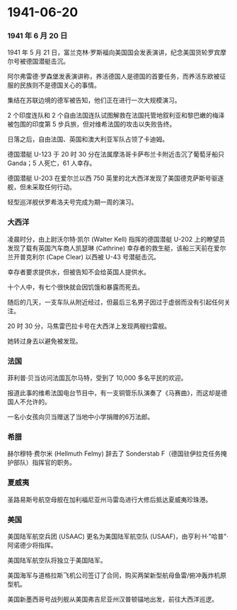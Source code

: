 # 1941-06-20

### 1941 年 6 月 20 日

1941 年 5 月 21
日，富兰克林·罗斯福向美国国会发表演讲，纪念美国货轮罗宾摩尔号被德国潜艇击沉。

阿尔弗雷德·罗森堡发表演讲称，养活德国人是德国的首要任务，而养活东欧被征服的民族则不是德国关心的事情。

集结在苏联边境的德军被告知，他们正在进行一次大规模演习。

2 个印度连队和 2
个自由法国连队试图解救在法国托管地叙利亚和黎巴嫩的梅泽被包围的印度第 5
步兵旅，但对维希法国的攻击以失败告终。

日落之后，自由法国、英国和澳大利亚军队占领了卡迪姆。

德国潜艇 U-123 于 20 时 30 分在法属摩洛哥卡萨布兰卡附近击沉了葡萄牙船只
Ganda；5 人死亡，61 人幸存。

德国潜艇 U-203 在爱尔兰以西 750
英里的北大西洋发现了美国德克萨斯号驱逐舰，但未采取任何行动。

轻型巡洋舰伏罗希洛夫号完成为期一周的演习。

### 大西洋

凌晨时分，由上尉沃尔特·凯尔 (Walter Kell) 指挥的德国潜艇 U-202
上的瞭望员发现了载有英国汽车商人凯瑟琳 (Cathrine)
幸存者的救生艇，该船三天前在爱尔兰开普克利尔 (Cape Clear) 以西被 U-43
号潜艇击沉。

幸存者要求提供水，但被告知不会给英国人提供水。

十个人中，有七个很快就会因饥饿和暴露而死去。

随后的几天，一支车队从附近经过，但最后三名男子因过于虚弱而没有引起任何关注。

20 时 30 分，马焦雷巴拉卡号在大西洋上发现两艘扫雷舰。

她转过身去以避免被发现。

### 法国

菲利普·贝当访问法国瓦尔马特，受到了 10,000 多名平民的欢迎。

报道此事的维希法国电台节目中，有一支铜管乐队演奏了《马赛曲》，而这却是德国人不允许的。

一名小女孩向贝当赠送了当地中小学捐赠的6万法郎。

### 希腊

赫尔穆特·费尔米 (Hellmuth Felmy) 辞去了 Sonderstab
F（德国驻伊拉克任务掩护部队）指挥官的职务。

### 夏威夷

圣路易斯号航空母舰在加利福尼亚州马雷岛进行大修后抵达夏威夷珍珠港。

### 美国

美国陆军航空兵团 (USAAC) 更名为美国陆军航空队
(USAAF)，由亨利·H·"哈普"·阿诺德少将指挥。

美国陆军航空队将独立于美国陆军。

美国海军与道格拉斯飞机公司签订了合同，购买两架新型航母鱼雷/俯冲轰炸机原型机。

美国新墨西哥号战列舰从美国弗吉尼亚州汉普顿锚地出发，前往大西洋巡逻。
